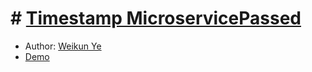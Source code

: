 # # [Timestamp MicroservicePassed](https://www.freecodecamp.org/learn/apis-and-microservices/apis-and-microservices-projects/timestamp-microservice)

-   Author: [Weikun Ye](https://www.linkedin.com/in/weikunye/)
-   [Demo](https://boilerplate-project-headerparser.weikunye.repl.co)
